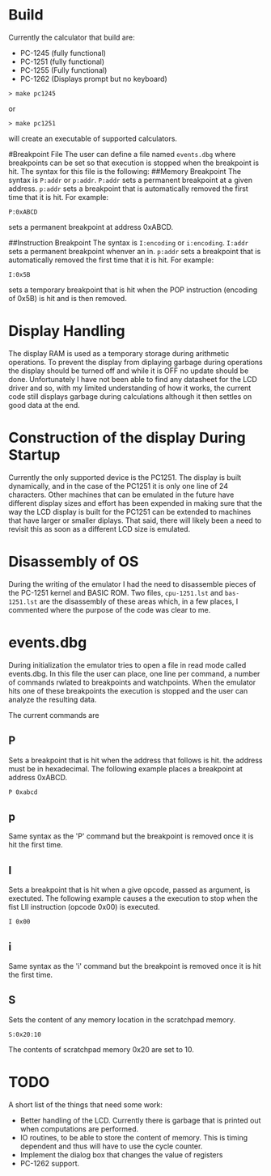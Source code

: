 # Build

Currently the calculator that build are:

* PC-1245 (fully functional)
* PC-1251 (fully functional)
* PC-1255 (Fully functional)
* PC-1262 (Displays prompt but no keyboard)

```> make pc1245```

or

```> make pc1251```

will create an executable of supported calculators.

#Breakpoint File
The user can define a file named `events.dbg` where breakpoints can be set so that execution is stopped when the breakpoint is hit. The syntax for this file is the following:
##Memory Breakpoint
The syntax is ```P:addr``` or ```p:addr```. ```P:addr``` sets a permanent breakpoint at a given address. ```p:addr``` sets a breakpoint that is automatically removed the first time that it is hit. For example:

`P:0xABCD`

sets a permanent breakpoint at address 0xABCD.

##Instruction Breakpoint
The syntax is ```I:encoding``` or ```i:encoding```. ```I:addr``` sets a permanent breakpoint whenver an in. ```p:addr``` sets a breakpoint that is automatically removed the first time that it is hit. For example:

`I:0x5B`

sets a temporary breakpoint that is hit when the POP instruction (encoding of 0x5B) is hit and is then removed.
# Display Handling
The display RAM is used as a temporary storage during arithmetic operations. To prevent the display from diplaying garbage during operations the display should be turned off and while it is OFF no update should be done. Unfortunately I have not been able to find any datasheet for the LCD driver and so, with my limited understanding of how it works, the current code still displays garbage during calculations although it then settles on good data at the end.
# Construction of the display During Startup
Currently the only supported device is the PC1251. The display is built dynamically, and in the case of the PC1251 it is only one line of 24 characters. Other machines that can be emulated in the future have different display sizes and effort has been expended in making sure that the way the LCD display is built for the PC1251 can be extended to machines that have larger or smaller diplays. That said, there will likely been a need to revisit this as soon as a different LCD size is emulated.
# Disassembly of OS
During the writing of the emulator I had the need to disassemble pieces of the PC-1251 kernel and BASIC ROM. Two files, ```cpu-1251.lst``` and ```bas-1251.lst``` are the disassembly of these areas which, in a few places, I commented where the purpose of the code was clear to me.
# events.dbg
During initialization the emulator tries to open a file in read mode called events.dbg. In this file the user can place, one line per command, a number of commands rwlated to breakpoints and watchpoints. When the emulator hits one of these breakpoints the execution is stopped and the user can analyze the resulting data.

The current commands are

## P
Sets a breakpoint that is hit when the address that follows is hit. the address must be in hexadecimal. The following example places a breakpoint at address 0xABCD.

`P 0xabcd`
## p
Same syntax as the 'P' command but the breakpoint is removed once it is hit the first time.
## I
Sets a breakpoint that is hit when a give opcode, passed as argument, is exectuted. The following example causes a the execution to stop when the fist LII instruction (opcode 0x00) is executed.

`I 0x00`
## i
Same syntax as the 'i' command but the breakpoint is removed once it is hit the first time.
## S
Sets the content of any memory location in the scratchpad memory.

`S:0x20:10`

The contents of scratchpad memory 0x20 are set to 10.
# TODO
A short list of the things that need some work:
* Better handling of the LCD. Currently there is garbage that is printed out when computations are performed.
* IO routines, to be able to store the content of memory. This is timing dependent and thus will have to use the cycle counter.
* Implement the dialog box that changes the value of registers
* PC-1262 support.
